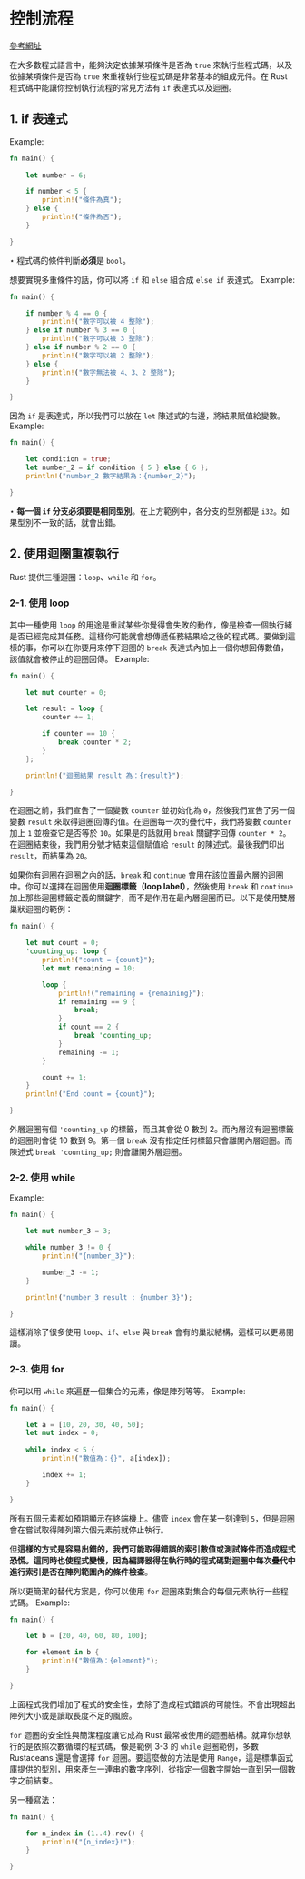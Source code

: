 # 控制流程

[參考網址](https://rust-lang.tw/book-tw/ch03-05-control-flow.html)  

在大多數程式語言中，能夠決定依據某項條件是否為 `true` 來執行些程式碼，以及依據某項條件是否為 `true` 來重複執行些程式碼是非常基本的組成元件。在 Rust 程式碼中能讓你控制執行流程的常見方法有 `if` 表達式以及迴圈。

## 1. if 表達式

Example:
```rust
fn main() {
    
    let number = 6;

    if number < 5 {
        println!("條件為真");
    } else {
        println!("條件為否");
    }

}
```

$\star$ 程式碼的條件判斷**必須**是 `bool`。

想要實現多重條件的話，你可以將 `if` 和 `else` 組合成 `else if` 表達式。
Example:

```rust
fn main() {

    if number % 4 == 0 {
        println!("數字可以被 4 整除");
    } else if number % 3 == 0 {
        println!("數字可以被 3 整除");
    } else if number % 2 == 0 {
        println!("數字可以被 2 整除");
    } else {
        println!("數字無法被 4、3、2 整除");
    }

}
```

因為 `if` 是表達式，所以我們可以放在 `let` 陳述式的右邊，將結果賦值給變數。
Example:

```rust
fn main() {

    let condition = true;
    let number_2 = if condition { 5 } else { 6 };
    println!("number_2 數字結果為：{number_2}");

}
```

$\star$ **每一個 `if` 分支必須要是相同型別**。在上方範例中，各分支的型別都是 `i32`。如果型別不一致的話，就會出錯。

## 2. 使用迴圈重複執行

Rust 提供三種迴圈：`loop`、`while` 和 `for`。

### 2-1. 使用 loop

其中一種使用 `loop` 的用途是重試某些你覺得會失敗的動作，像是檢查一個執行緒是否已經完成其任務。這樣你可能就會想傳遞任務結果給之後的程式碼。要做到這樣的事，你可以在你要用來停下迴圈的 `break` 表達式內加上一個你想回傳數值，該值就會被停止的迴圈回傳。
Example:

```rust
fn main() {

    let mut counter = 0;

    let result = loop {
        counter += 1;

        if counter == 10 {
            break counter * 2;
        }
    };

    println!("迴圈結果 result 為：{result}");

}
```

在迴圈之前，我們宣告了一個變數 `counter` 並初始化為 `0`，然後我們宣告了另一個變數 `result` 來取得迴圈回傳的值。在迴圈每一次的疊代中，我們將變數 `counter` 加上 `1` 並檢查它是否等於 `10`。如果是的話就用 `break` 關鍵字回傳 `counter * 2`。在迴圈結束後，我們用分號才結束這個賦值給 `result` 的陳述式。最後我們印出 `result`，而結果為 `20`。

如果你有迴圈在迴圈之內的話，`break` 和 `continue` 會用在該位置最內層的迴圈中。你可以選擇在迴圈使用**迴圈標籤（loop label）**，然後使用 `break` 和 `continue` 加上那些迴圈標籤定義的關鍵字，而不是作用在最內層迴圈而已。以下是使用雙層巢狀迴圈的範例：
```rust
fn main() {

    let mut count = 0;
    'counting_up: loop {
        println!("count = {count}");
        let mut remaining = 10;

        loop {
            println!("remaining = {remaining}");
            if remaining == 9 {
                break;
            }
            if count == 2 {
                break 'counting_up;
            }
            remaining -= 1;
        }

        count += 1;
    }
    println!("End count = {count}");

}
```

外層迴圈有個 `'counting_up` 的標籤，而且其會從 0 數到 2。而內層沒有迴圈標籤的迴圈則會從 10 數到 9。第一個 `break` 沒有指定任何標籤只會離開內層迴圈。而陳述式 `break 'counting_up;` 則會離開外層迴圈。

### 2-2. 使用 while

Example:
```rust
fn main() {

    let mut number_3 = 3;

    while number_3 != 0 {
        println!("{number_3}");

        number_3 -= 1;
    }

    println!("number_3 result : {number_3}");

}
```

這樣消除了很多使用 `loop`、`if`、`else` 與 `break` 會有的巢狀結構，這樣可以更易閱讀。

### 2-3. 使用 for

你可以用 `while` 來遍歷一個集合的元素，像是陣列等等。
Example:

```rust
fn main() {

    let a = [10, 20, 30, 40, 50];
    let mut index = 0;
    
    while index < 5 {
        println!("數值為：{}", a[index]);

        index += 1;
    }

}
```

所有五個元素都如預期顯示在終端機上。儘管 `index` 會在某一刻達到 `5`，但是迴圈會在嘗試取得陣列第六個元素前就停止執行。

但**這樣的方式是容易出錯的，我們可能取得錯誤的索引數值或測試條件而造成程式恐慌。這同時也使程式變慢，因為編譯器得在執行時的程式碼對迴圈中每次疊代中進行索引是否在陣列範圍內的條件檢查**。

所以更簡潔的替代方案是，你可以使用 `for` 迴圈來對集合的每個元素執行一些程式碼。
Example:

```rust
fn main() {

    let b = [20, 40, 60, 80, 100];

    for element in b {
        println!("數值為：{element}");
    }

}
```

上面程式我們增加了程式的安全性，去除了造成程式錯誤的可能性。不會出現超出陣列大小或是讀取長度不足的風險。

`for` 迴圈的安全性與簡潔程度讓它成為 Rust 最常被使用的迴圈結構。就算你想執行的是依照次數循環的程式碼，像是範例 3-3 的 `while` 迴圈範例，多數 Rustaceans 還是會選擇 `for` 迴圈。要這麼做的方法是使用 `Range`，這是標準函式庫提供的型別，用來產生一連串的數字序列，從指定一個數字開始一直到另一個數字之前結束。

另一種寫法：
```rust
fn main() {

    for n_index in (1..4).rev() {
        println!("{n_index}!");
    }

}
```

